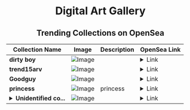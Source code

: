 <div align="center">

# Digital Art Gallery

## Trending Collections on OpenSea

| Collection Name                       | Image                                                                                     | Description                       | OpenSea Link                                                                                          |
|---------------------------------------|-------------------------------------------------------------------------------------------|-----------------------------------|--------------------------------------------------------------------------------------------------------|
| **dirty boy** | ![Image](https://i.seadn.io/s/raw/files/2ef044552f55e3b5e0edd80fbeaecd84.jpg?w=500&auto=format?w=200&auto=format) |  | <details><summary>Link</summary>[dirty boy](https://opensea.io/collection/dirty-boy-2)</details> |
| **trend15arv** | ![Image](https://i.seadn.io/s/raw/files/235a1529c02a4c05fa83fa1b5bb0e24d.png?w=500&auto=format?w=200&auto=format) |  | <details><summary>Link</summary>[trend15arv](https://opensea.io/collection/trend15arv)</details> |
| **Goodguy** | ![Image](https://i.seadn.io/s/raw/files/eb9be317f137e2606e8381ca13f28ca2.jpg?w=500&auto=format?w=200&auto=format) |  | <details><summary>Link</summary>[Goodguy](https://opensea.io/collection/goodguy-1)</details> |
| **princess** | ![Image](https://i.seadn.io/s/raw/files/d52f361264a57ab7514ba1ab77e1adba.png?w=500&auto=format?w=200&auto=format) | princess | <details><summary>Link</summary>[princess](https://opensea.io/collection/princess-155)</details> |
| **<details><summary>Unidentified co...</summary>Unidentified contract 271c19dd-f2a5-4faf-b31a-96187317bc17</details>** | ![Image](https://i.seadn.io/s/raw/files/a837708742ad8afcb35eb60ba787976d.jpg?w=500&auto=format?w=200&auto=format) |  | <details><summary>Link</summary>[Unidentified contract 271c19dd-f2a5-4faf-b31a-96187317bc17](https://opensea.io/collection/unidentified-contract-271c19dd-f2a5-4faf-b31a-9618)</details> |

</div>